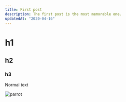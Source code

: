 ```yaml
---
title: First post
description: The first post is the most memorable one.
updatedAt: "2020-04-16"
---
```


# h1

## h2

### h3

Normal text

![parrot](/dalle_parrot.jpeg)

